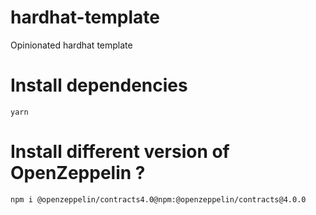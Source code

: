 # hardhat-template
Opinionated hardhat template

# Install dependencies
`yarn`

# Install different version of OpenZeppelin ?
`npm i @openzeppelin/contracts4.0@npm:@openzeppelin/contracts@4.0.0`
